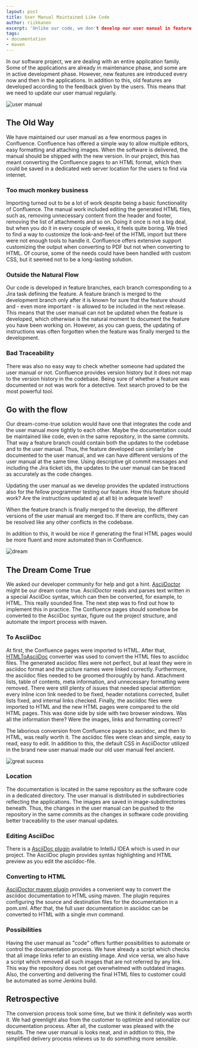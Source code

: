 ```yaml
---
layout: post
title: User Manual Maintained Like Code
author: riikkanen
excerpt: 'Unlike our code, we don't develop our user manual in feature branches, which causes some trouble for us. Could the user manual be integrated tighter to the code? If so, could the manual still be easy to deliver to the customer?
tags:
- documentation
- maven
---
```


In our software project, we are dealing with an entire application family. Some of the applications are already in maintenance phase, and some are in active development phase. However, new features are introduced every now and then in the applications. In addition to this, old features are developed according to the feedback given by the users. This means that we need to update our user manual regularly.

![user manual](/img/user-manual/user_manual.jpg)

## The Old Way

We have maintained our user manual as a few enormous pages in Confluence. Confluence has offered a simple way to allow multiple editors, easy formatting and attaching images. When the software is delivered, the manual should be shipped with the new version. In our project, this has meant converting the Confluence pages to an HTML format, which then could be saved in a dedicated web server location for the users to find via internet.

### Too much monkey business

Importing turned out to be a lot of work despite being a basic functionality of Confluence. The manual work included editing the generated HTML files, such as, removing unnecessary content from the header and footer, removing the list of attachments and so on. Doing it once is not a big deal, but when you do it in every couple of weeks, it feels quite boring. We tried to find a way to customize the look-and-feel of the HTML import but there were not enough tools to handle it. Confluence offers extensive support customizing the output when converting to PDF but not when converting to HTML. Of course, some of the needs could have been handled with custom CSS, but it seemed not to be a long-lasting solution.

### Outside the Natural Flow

Our code is developed in feature branches, each branch corresponding to a Jira task defining the feature. A feature branch is merged to the development branch only after it is known for sure that the feature should and - even more important - is allowed to be included in the next release. This means that the user manual can not be updated when the feature is developed, which otherwise is the natural moment to document the feature you have been working on. However, as you can guess, the updating of instructions was often forgotten when the feature was finally merged to the development.

### Bad Traceability

There was also no easy way to check whether someone had updated the user manual or not. Confluence provides version history but it does not map to the version history in the codebase. Being sure of whether a feature was documented or not was work for a detective. Text search proved to be the most powerful tool.

## Go with the flow

Our dream-come-true solution would have one that integrates the code and the user manual more tightly to each other. Maybe the documentation could be maintained like code, even in the same repository, in the same commits. That way a feature branch could contain both the updates to the codebase and to the user manual. Thus, the feature developed can similarly be documented to the user manual, and we can have different versions of the user manual at the same time. Using descriptive git commit messages and including the Jira ticket ids, the updates to the user manual can be traced as accurately as the code changes. 

Updating the user manual as we develop provides the updated instructions also for the fellow programmer testing our feature. How this feature should work? Are the instructions updated a) at all b) in adequate level? 

When the feature branch is finally merged to the develop, the different versions of the user manual are merged too. If there are conflicts, they can be resolved like any other conflicts in the codebase.

In addition to this, it would be nice if generating the final HTML pages would be more fluent and more automated than in Confluence.

![dream](/img/user-manual/dream.jpg)

## The Dream Come True

We asked our developer community for help and got a hint. [AsciiDoctor](https://asciidoctor.org/) might be our dream come true. AsciiDoctor reads and parses text written in a special AsciiDoc syntax, which can then be converted, for example, to HTML. This really sounded fine. The next step was to find out how to implement this in practice. The Confluence pages should somehow be converted to the AsciiDoc syntax, figure out the project structure, and automate the import process with maven.

### To AsciiDoc

At first, the Confluence pages were imported to HTML. After that, [HTMLToAsciiDoc](https://github.com/asciidocfx/HtmlToAsciidoc) converter was used to convert the HTML files to asciidoc files. The generated asciidoc files were not perfect, but at least they were in asciidoc format and the picture names were linked correctly. Furthermore, the asciidoc files needed to be groomed thoroughly by hand. Attachment lists, table of contents, meta information, and unnecessary formatting were removed. There were still plenty of issues that needed special attention: every inline icon link needed to be fixed, header notations corrected, bullet lists fixed, and internal links checked. Finally, the asciidoc files were imported to HTML and the new HTML pages were compared to the old HTML pages. This was done side by side with two browser windows. Was all the information there? Were the images, links and formatting correct? 

The laborious conversion from Confluence pages to asciidoc, and then to HTML, was really worth it. The asciidoc files were clean and simple, easy to read, easy to edit. In addition to this, the default CSS in AsciiDoctor utilized in the brand new user manual made our old user manual feel ancient.

![great sucess](/img/user-manual/excellent.jpg)

### Location

The documentation is located in the same repository as the software code in a dedicated directory. The user manual is distributed in subdirectiories reflecting the applications. The images are saved in image-subdirectories beneath. Thus, the changes in the user manual can be pushed to the repository in the same commits as the changes in software code providing better traceability to the user manual updates.

### Editing AsciiDoc

There is a [AsciiDoc plugin](https://plugins.jetbrains.com/plugin/7391-asciidoc) available to IntelliJ IDEA which is used in our project. The AsciiDoc plugin provides syntax highlighting and HTML preview as you edit the asciidoc-file.  

### Converting to HTML

[AsciiDoctor maven plugin](https://github.com/asciidoctor/asciidoctor-maven-plugin) provides a convenient way to convert the asciidoc documentation to HTML using maven. The plugin requires configuring the source and destination files for the documentation in a pom.xml. After that, the full user documentation in asciidoc can be converted to HTML with a single _mvn_ command. 

### Possibilities

Having the user manual as "code" offers further possibilities to automate or control the documentation process. We have already a script which checks that all image links refer to an existing image. And vice versa, we also have a script which removed all such images that are not referred by any link. This way the repository does not get overwhelmed with outdated images. Also, the converting and delivering the final HTML files to customer could be automated as some Jenkins build.

## Retrospective

The conversion process took some time, but we think it definitely was worth it. We had greenlight also from the customer to optimize and rationalize our documentation process. After all, the customer was pleased with the results. The new user manual is looks neat, and in addtion to this, the simplified delivery process relieves us to do something more sensible.
